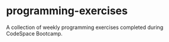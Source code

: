 # programming-exercises
A collection of weekly programming exercises completed during CodeSpace Bootcamp.
